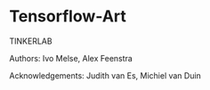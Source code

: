 # Tensorflow-Art
TINKERLAB

Authors: Ivo Melse, Alex Feenstra

Acknowledgements:
Judith van Es, Michiel van Duin


